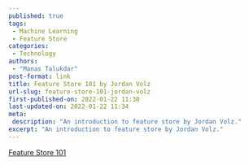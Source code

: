 ```yaml
---
published: true
tags:
 - Machine Learning
 - Feature Store
categories:
 - Technology
authors:
 - "Manas Talukdar"
post-format: link
title: Feature Store 101 by Jordan Volz
url-slug: feature-store-101-jordan-volz
first-published-on: 2022-01-22 11:30
last-updated-on: 2022-01-22 11:34
meta:
 description: "An introduction to feature store by Jordan Volz."
excerpt: "An introduction to feature store by Jordan Volz."
---
```


[Feature Store 101](https://medium.com/data-for-ai/feature-store-101-b964373891c4)
